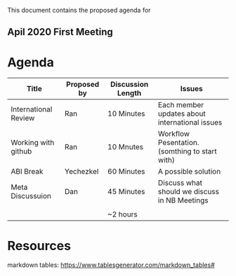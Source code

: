 This document contains the proposed agenda for

## Apil 2020 First Meeting ##

Agenda
======

| Title                | Proposed by | Discussion Length | Issues                                         |
|----------------------|-------------|-------------------|------------------------------------------------|
| International Review | Ran         | 10 Minutes        | Each member updates about international issues |
| Working with github  | Ran         | 10 Mnutes         | Workflow Pesentation. (somthing to start with) |
| ABI Break            | Yechezkel   | 60 Minutes        | A possible solution                            |
| Meta Discussuion     | Dan         | 45 Minutes        | Discuss what should we discuss in NB Meetings  |
|                      |             |                   |                                                |
|                      |             | ~2 hours          |                                                |



# Resources
markdown tables: https://www.tablesgenerator.com/markdown_tables#
